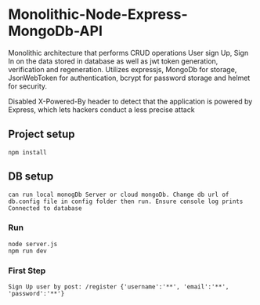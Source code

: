 # Monolithic-Node-Express-MongoDb-API
Monolithic architecture that performs CRUD operations User sign Up, Sign In on the  data stored in database as well as jwt token generation, verification and regeneration.
Utilizes expressjs, MongoDb for storage, JsonWebToken for authentication, bcrypt for password storage and helmet for security.
 
Disabled X-Powered-By header to detect that the application is powered by Express, which lets hackers conduct a less precise attack

## Project setup
```
npm install
```
## DB setup
```
can run local monogDb Server or cloud mongoDb. Change db url of db.config file in config folder then run. Ensure console log prints Connected to database
```
### Run
```
node server.js
npm run dev
```
### First Step
```
Sign Up user by post: /register {'username':'**', 'email':'**', 'password':'**'}
```
